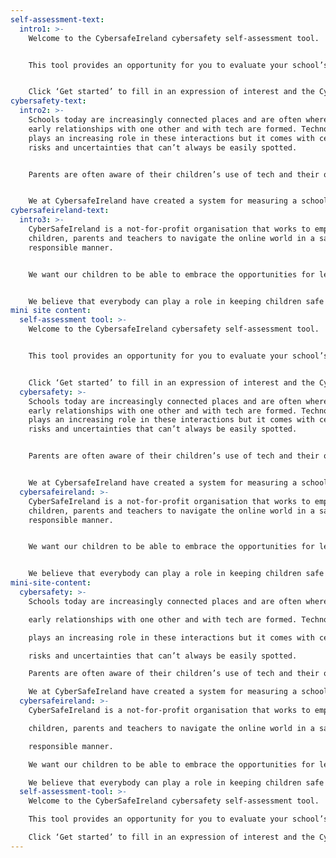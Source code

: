 ```yaml
---
self-assessment-text:
  intro1: >-
    Welcome to the CybersafeIreland cybersafety self-assessment tool.


    This tool provides an opportunity for you to evaluate your school’s level of cybersafety across a series of categories with questionnaires aimed at school Leaders, Teachers and Pupils.


    Click ‘Get started’ to fill in an expression of interest and the CybersafeIreland team will contact you to get your school going with the tool. Contact us directly if you require more information.
cybersafety-text:
  intro2: >-
    Schools today are increasingly connected places and are often where kids’
    early relationships with one other and with tech are formed. Technology
    plays an increasing role in these interactions but it comes with certain
    risks and uncertainties that can’t always be easily spotted.


    Parents are often aware of their children’s use of tech and their online interactions, but it is useful for schools to be aware of their level of cybersafety as well. This helps to protect children, schools and teachers from the risks and pitfalls of online life.


    We at CybersafeIreland have created a system for measuring a school’s cybersafety against a number of categories. Our self-assessment tool will allow meaningful answers from your staff and pupils to form a report and advice on where and how you could improve.
cybersafeireland-text:
  intro3: >-
    CyberSafeIreland is a not-for-profit organisation that works to empower
    children, parents and teachers to navigate the online world in a safe and
    responsible manner.


    We want our children to be able to embrace the opportunities for learning and enjoyment that technology can deliver, but we recognise that as parents and educators we have a responsibility to equip them with the tools to stay safe and avoid harm.


    We believe that everybody can play a role in keeping children safe online, including children themselves. Education is a key part of the solution and both schools and parents have a vital role to play in supporting children to be safe online.
mini site content:
  self-assessment tool: >-
    Welcome to the CybersafeIreland cybersafety self-assessment tool.


    This tool provides an opportunity for you to evaluate your school’s level of cybersafety across a series of categories with questionnaires aimed at school Leaders, Teachers and Pupils.


    Click ‘Get started’ to fill in an expression of interest and the CybersafeIreland team will contact you to get your school going with the tool. Contact us directly if you require more information.
  cybersafety: >-
    Schools today are increasingly connected places and are often where kids’
    early relationships with one other and with tech are formed. Technology
    plays an increasing role in these interactions but it comes with certain
    risks and uncertainties that can’t always be easily spotted.


    Parents are often aware of their children’s use of tech and their online interactions, but it is useful for schools to be aware of their level of cybersafety as well. This helps to protect children, schools and teachers from the risks and pitfalls of online life.


    We at CybersafeIreland have created a system for measuring a school’s cybersafety against a number of categories. Our self-assessment tool will allow meaningful answers from your staff and pupils to form a report and advice on where and how you could improve.
  cybersafeireland: >-
    CyberSafeIreland is a not-for-profit organisation that works to empower
    children, parents and teachers to navigate the online world in a safe and
    responsible manner.


    We want our children to be able to embrace the opportunities for learning and enjoyment that technology can deliver, but we recognise that as parents and educators we have a responsibility to equip them with the tools to stay safe and avoid harm.


    We believe that everybody can play a role in keeping children safe online, including children themselves. Education is a key part of the solution and both schools and parents have a vital role to play in supporting children to be safe online.
mini-site-content:
  cybersafety: >-
    Schools today are increasingly connected places and are often where kids’

    early relationships with one other and with tech are formed. Technology

    plays an increasing role in these interactions but it comes with certain

    risks and uncertainties that can’t always be easily spotted.

    Parents are often aware of their children’s use of tech and their online interactions, but it is useful for schools to be aware of their level of cybersafety as well. This helps to protect children, schools and teachers from the risks and pitfalls of online life.

    We at CyberSafeIreland have created a system for measuring a school’s cybersafety against a number of categories. Our self-assessment tool will allow meaningful answers from your staff and pupils to form a report and advice on where and how you could improve.
  cybersafeireland: >-
    CyberSafeIreland is a not-for-profit organisation that works to empower

    children, parents and teachers to navigate the online world in a safe and

    responsible manner.

    We want our children to be able to embrace the opportunities for learning and enjoyment that technology can deliver, but we recognise that as parents and educators we have a responsibility to equip them with the tools to stay safe and avoid harm.

    We believe that everybody can play a role in keeping children safe online, including children themselves. Education is a key part of the solution and both schools and parents have a vital role to play in supporting children to be safe online.
  self-assessment-tool: >-
    Welcome to the CyberSafeIreland cybersafety self-assessment tool.

    This tool provides an opportunity for you to evaluate your school’s level of cybersafety across a series of categories with questionnaires aimed at school Leaders, Teachers and Pupils.

    Click ‘Get started’ to fill in an expression of interest and the CybersSfeIreland team will contact you to get your school going with the tool. Contact us directly if you require more information.
---
```

